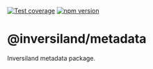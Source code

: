 [![Test coverage](https://codecov.io/gh/inversify/monorepo/branch/main/graph/badge.svg?flag=%40inversifyjs%2Freflect-metadata-utils)](https://codecov.io/gh/inversify/monorepo/branch/main/graph/badge.svg?flag=%40inversifyjs%2Freflect-metadata-utils)
[![npm version](https://img.shields.io/github/package-json/v/inversify/monorepo?filename=packages%2Ffoundation%2Flibraries%2Freflect-metadata-utils%2Fpackage.json&style=plastic)](https://www.npmjs.com/package/@inversifyjs/reflect-metadata-utils)

# @inversiland/metadata

Inversiland metadata package.
